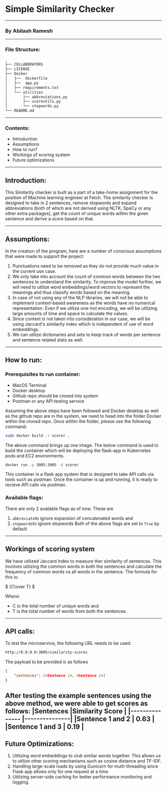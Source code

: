 # Simple Similarity Checker
-------
### By Abilash Ramesh
--------
### File Structure:
```bash
.
├── COLLABORATORS
├── LICENSE
├── Docker
│   ├──  dockerfile
│   ├──  app.py
│   ├── requirements.txt
│   └── utilities
│       ├── abbreviations.py
│       ├── scoreutils.py
│       └── stopwords.py
└── README.md

```
----------
### Contents:

* Introduction
* Assumptions
* How to run?
* Workings of scoring system
* Future optimizations

---------
## Introduction:
This Similarity checker is built as a part of a take-home assignment for the position of Machine learning engineer at Fetch. The similarity checker is designed to take in 2 sentences, remove stopwords and expand abbreviations (both of which are not derived using NLTK, SpaCy or any other extra packages), get the count of unique words within the given sentence and derive a score based on that. 

--------
## Assumptions:
In the creation of the program, here are a number of conscious assumptions that were made to support the project:
1. Punctuations need to be removed as they do not provide much value in the current use case.
2. We only take into account the count of common words between the two sentences to understand the similarity. To improve the model further, we will need to utilize word embeddings/word vectors to represent the meanings and thus classify words based on the meaning. 
3. In case of not using any of the NLP libraries, we will not be able to implement context-based awareness as the words have no numerical representation. Even if we utilize one-hot encoding, we will be utilizing large amounts of time and space to calculate the values.
4. Since context is not taken into consideration in our case, we will be using Jaccard's similarity index which is independent of use of word embeddings.
5. We can utilize dictionaries and sets to keep track of words per sentence and sentence related stats as well.

--------
## How to run:
### Prerequisites to run container:
* MacOS Terminal
* Docker desktop
* Github repo should be cloned into system
* Postman or any API testing service

Assuming the above steps have been followed and Docker desktop as well as the github repo are in the system, we need to head into the folder Docker within the cloned repo. Once within the folder, please use the following command:
```bash
sudo docker build -t scorer .
```
The above command brings up one image. The below command is used to build the container which will be deploying the flask-app in Kubernetes pods and EC2 environments. 
```bash
docker run -p 3005:3005 -d scorer 
```
This container is a flask app system that is designed to take API calls via tools such as postman. Once the container is up and running, it is ready to recieve API calls via postman. 

### Available flags:
There are only 2 available flags as of now. These are 
1. ```abbreviate```to ignore expansion of concatenated words and
2. ```stopwords```to ignore stopwords
Both of the above flags are set to ```True``` by default

---------
## Workings of scoring system
We have utilized Jaccard Index to measure ther similarity of sentences. This involves utilizing the common words in both the sentences and calculate the frequency of common words vs all words in the sentence. The formula for this is: 

$` {C\over T} `$ 

Where:
* C is the total number of unique words and
* T is the total number of words from both the sentences.

--------
## API calls:
To test the microservice, the following URL needs to be used:
```bash
http://0.0.0.0:3005/similarity-scores
```
The payload to be provided is as follows
```json
{
    "sentences": [<Sentence 1>, <Sentence 2>]
}
```
After testing the example sentences using the above method, we were able to get scores as follows:
|Sentences |Similarity Score |
|---------------  |---------------|
|Sentence 1 and 2 |  0.63        |
|Sentence 1 and 3 |  0.19        |
--------
## Future Optimizations:
1. Utilizing word embeddings to club similar words together. This allows us to utilize other scoring mechanisms such as cosine distance and TF-IDF.
2. Handling large-scale loads by using Gunicorn for multi-threading since Flask app allows only for one request at a time.
3. Utilizing server-side caching for better performance monitoring and logging.

